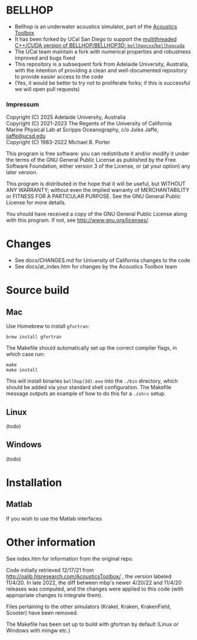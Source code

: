 # BELLHOP

* Bellhop is an underwater acoustics simulator, part of the [Acoustics Toolbox](http://oalib.hlsresearch.com/AcousticsToolbox/)
* It has been forked by UCal San Diego to support the [multithreaded C++/CUDA version of
BELLHOP/BELLHOP3D: `bellhopcxx`/`bellhopcuda`](https://github.com/A-New-BellHope/bellhopcuda)
* The UCal team maintain a fork with numerical properties and robustness improved and bugs fixed
* This repository is a subsequent fork from Adelaide University, Australia, with the intention of providing a clean and well-documented repository to provide easier access to the code
* (Yes, it would be better to try not to proliferate forks; if this is successful we will open pull requests)

### Impressum

Copyright (C) 2025 Adelaide University, Australia \
Copyright (C) 2021-2023 The Regents of the University of California \
Marine Physical Lab at Scripps Oceanography, c/o Jules Jaffe, jjaffe@ucsd.edu \
Copyright (C) 1983-2022 Michael B. Porter

This program is free software: you can redistribute it and/or modify
it under the terms of the GNU General Public License as published by
the Free Software Foundation, either version 3 of the License, or
(at your option) any later version.

This program is distributed in the hope that it will be useful,
but WITHOUT ANY WARRANTY; without even the implied warranty of
MERCHANTABILITY or FITNESS FOR A PARTICULAR PURPOSE.  See the
GNU General Public License for more details.

You should have received a copy of the GNU General Public License
along with this program.  If not, see <http://www.gnu.org/licenses/>.

# Changes

* See docs/CHANGES.md for University of California changes to the code
* See docs/at_index.htm for changes by the Acoustics Toolbox team

# Source build

## Mac

Use Homebrew to install `gfortran`:

    brew install gfortran

The Makefile should automatically set up the correct compiler flags, in which case run:

    make
    make install

This will install binaries `bellhop(3d).exe` into the `./bin` directory, which should be
added via your standard shell configuration. The Makefile message outputs an example of how
to do this for a `.zshrc` setup.

## Linux

(todo)

## Windows

(todo)

# Installation

## Matlab

If you wish to use the Matlab interfaces 

# Other information

See index.htm for information from the original repo.

Code initially retrieved 12/17/21 from http://oalib.hlsresearch.com/AcousticsToolbox/ ,
the version labeled 11/4/20. In late 2022, the diff between mbp's newer 4/20/22
and 11/4/20 releases was computed, and the changes were applied to this code
(with appropriate changes to integrate them).

Files pertaining to the other simulators (Krakel, Kraken, KrakenField, Scooter)
have been removed.

The Makefile has been set up to build with gfortran by default (Linux or
Windows with mingw etc.)
